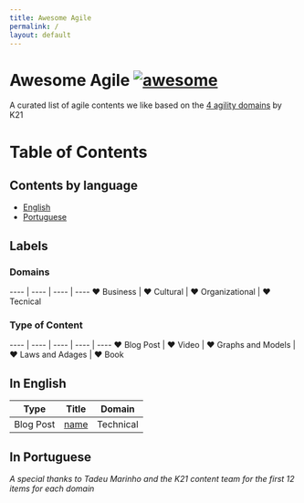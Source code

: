 ```yaml
---
title: Awesome Agile
permalink: /
layout: default
---
```

# Awesome Agile [![awesome](https://cdn.rawgit.com/sindresorhus/awesome/d7305f38d29fed78fa85652e3a63e154dd8e8829/media/badge.svg)](https://github.com/sindresorhus/awesome)

A curated list of agile contents we like based on the [4 agility domains](https://knowledge21.com/usa/blog/4-agility-domains/) by K21

# Table of Contents

## Contents by language

- [English](#in-english)
- [Portuguese](#in-portuguese)

## Labels

### Domains

---- | ---- | ---- | ----
:hearts: Business | :hearts: Cultural | :hearts: Organizational | :hearts: Tecnical

### Type of Content

---- | ---- | ---- | ---- | ----
:hearts: Blog Post | :hearts: Video | :hearts: Graphs and Models | :hearts: Laws and Adages | :hearts: Book

## In English

Type | Title | Domain
---- | ----  | ----
Blog Post | [name](link) | Technical

## In Portuguese

*A special thanks to Tadeu Marinho and the K21 content team for the first 12 items for each domain*
